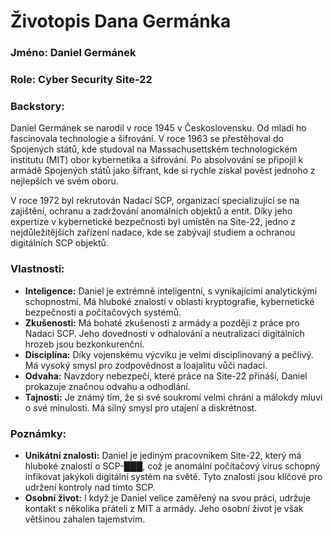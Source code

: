 # Životopis Dana Germánka

### Jméno: Daniel Germánek

### Role: Cyber Security Site-22

### Backstory:
Daniel Germánek se narodil v roce 1945 v Československu. Od mladí ho fascinovala technologie a šifrování. V roce 1963 se přestěhoval do Spojených států, kde studoval na Massachusettském technologickém institutu (MIT) obor kybernetika a šifrování. Po absolvování se připojil k armádě Spojených států jako šifrant, kde si rychle získal pověst jednoho z nejlepších ve svém oboru.

V roce 1972 byl rekrutován Nadací SCP, organizací specializující se na zajištění, ochranu a zadržování anomálních objektů a entit. Díky jeho expertíze v kybernetické bezpečnosti byl umístěn na Site-22, jedno z nejdůležitějších zařízení nadace, kde se zabývají studiem a ochranou digitálních SCP objektů. 

### Vlastnosti:
- **Inteligence:** Daniel je extrémně inteligentní, s vynikajícími analytickými schopnostmi. Má hluboké znalosti v oblasti kryptografie, kybernetické bezpečnosti a počítačových systémů.
- **Zkušenosti:** Má bohaté zkušenosti z armády a později z práce pro Nadaci SCP. Jeho dovednosti v odhalování a neutralizaci digitálních hrozeb jsou bezkonkurenční.
- **Disciplína:** Díky vojenskému výcviku je velmi disciplinovaný a pečlivý. Má vysoký smysl pro zodpovědnost a loajalitu vůči nadaci.
- **Odvaha:** Navzdory nebezpečí, které práce na Site-22 přináší, Daniel prokazuje značnou odvahu a odhodlání.
- **Tajnosti:** Je známý tím, že si své soukromí velmi chrání a málokdy mluví o své minulosti. Má silný smysl pro utajení a diskrétnost.

### Poznámky:
- **Unikátní znalosti:** Daniel je jediným pracovníkem Site-22, který má hluboké znalosti o SCP-███, což je anomální počítačový virus schopný infikovat jakýkoli digitální systém na světě. Tyto znalosti jsou klíčové pro udržení kontroly nad tímto SCP.
- **Osobní život:** I když je Daniel velice zaměřený na svou práci, udržuje kontakt s několika přáteli z MIT a armády. Jeho osobní život je však většinou zahalen tajemstvím.
